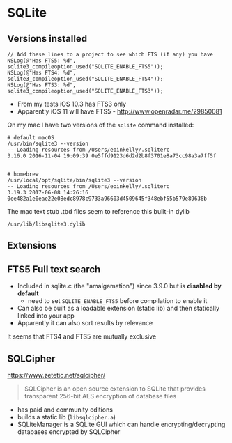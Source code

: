# SQLite

## Versions installed

```
// Add these lines to a project to see which FTS (if any) you have
NSLog(@"Has FTS5: %d", sqlite3_compileoption_used("SQLITE_ENABLE_FTS5"));
NSLog(@"Has FTS4: %d", sqlite3_compileoption_used("SQLITE_ENABLE_FTS4"));
NSLog(@"Has FTS3: %d", sqlite3_compileoption_used("SQLITE_ENABLE_FTS3"));
```

* From my tests iOS 10.3 has FTS3 only
* Apparently iOS 11 will have FTS5 - http://www.openradar.me/29850081

On my mac I have two versions of the `sqlite` command installed:

```
# default macOS
/usr/bin/sqlite3 --version
-- Loading resources from /Users/eoinkelly/.sqliterc
3.16.0 2016-11-04 19:09:39 0e5ffd9123d6d2d2b8f3701e8a73cc98a3a7ff5f


# homebrew
/usr/local/opt/sqlite/bin/sqlite3 --version
-- Loading resources from /Users/eoinkelly/.sqliterc
3.19.3 2017-06-08 14:26:16 0ee482a1e0eae22e08edc8978c9733a96603d4509645f348ebf55b579e89636b
```

The mac text stub .tbd files seem to reference this built-in dylib

    /usr/lib/libsqlite3.dylib

## Extensions

## FTS5 Full text search

* Included in sqlite.c (the "amalgamation") since 3.9.0 but is **disabled by default**
    * need to set `SQLITE_ENABLE_FTS5` before compilation to enable it
* Can also be built as a loadable extension (static lib) and then statically linked into your app
* Apparently it can also sort results by relevance

It seems that FTS4 and FTS5 are mutually exclusive

## SQLCipher

https://www.zetetic.net/sqlcipher/

> SQLCipher is an open source extension to SQLite that provides transparent
> 256-bit AES encryption of database files

* has paid and community editions
* builds a static lib (`libsqlcipher.a`)
* SQLiteManager is a SQLite GUI which can handle encrypting/decrypting databases encrypted by SQLCipher


